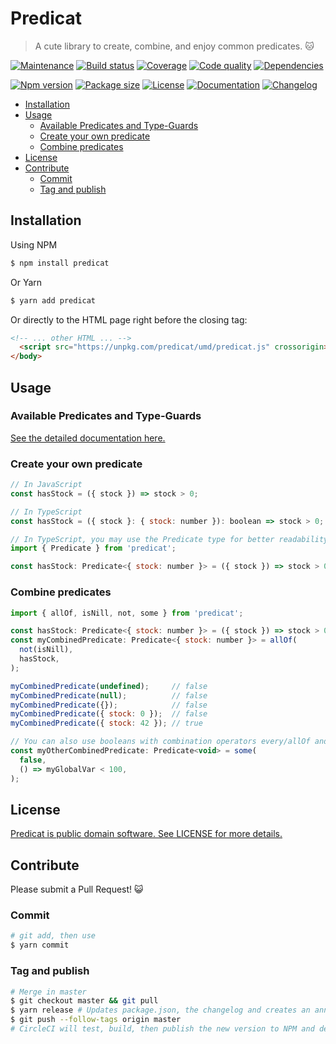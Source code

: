 # Predicat <!-- omit in toc -->

> A cute library to create, combine, and enjoy common predicates. 🐱

[![Maintenance](https://img.shields.io/badge/maintained%3F-yes-blue?style=flat-square)](https://github.com/vguillou/predicat/graphs/commit-activity)
[![Build status](https://img.shields.io/circleci/build/gh/vguillou/predicat/master?style=flat-square)](https://app.circleci.com/pipelines/github/vguillou/predicat)
[![Coverage](https://img.shields.io/codecov/c/gh/vguillou/predicat/master?style=flat-square)](https://codecov.io/gh/vguillou/predicat)
[![Code quality](https://img.shields.io/codefactor/grade/github/vguillou/predicat/master?style=flat-square)](https://www.codefactor.io/repository/github/vguillou/predicat)
[![Dependencies](https://img.shields.io/david/vguillou/predicat?style=flat-square)](https://david-dm.org/vguillou/predicat)

[![Npm version](https://img.shields.io/npm/v/predicat?color=orange&style=flat-square)](https://www.npmjs.com/package/predicat)<!--[![Npm downloads](https://img.shields.io/npm/dw/predicat?color=orange&style=flat-square)](https://www.npmjs.com/package/predicat)-->
[![Package size](https://img.shields.io/bundlephobia/minzip/predicat?style=flat-square)](https://bundlephobia.com/result?p=predicat)
[![License](https://img.shields.io/github/license/vguillou/predicat?color=blue&style=flat-square)](https://github.com/vguillou/predicat/blob/master/LICENSE)
[![Documentation](https://img.shields.io/badge/documentation-blue?style=flat-square)](https://vguillou.github.io/predicat/latest/)
[![Changelog](https://img.shields.io/badge/changelog-blue?style=flat-square)](https://github.com/vguillou/predicat/blob/master/CHANGELOG.md)

- [Installation](#installation)
- [Usage](#usage)
  - [Available Predicates and Type-Guards](#available-predicates-and-type-guards)
  - [Create your own predicate](#create-your-own-predicate)
  - [Combine predicates](#combine-predicates)
- [License](#license)
- [Contribute](#contribute)
  - [Commit](#commit)
  - [Tag and publish](#tag-and-publish)

## Installation

Using NPM
```bash
$ npm install predicat
```

Or Yarn
```bash
$ yarn add predicat
```

Or directly to the HTML page right before the closing </body> tag:
```html
<!-- ... other HTML ... -->
  <script src="https://unpkg.com/predicat/umd/predicat.js" crossorigin></script> <!-- When deploying, use predicat.min.js -->
</body>
```

## Usage

### Available Predicates and Type-Guards
[See the detailed documentation here.](https://vguillou.github.io/predicat/latest/)

### Create your own predicate
```js
// In JavaScript
const hasStock = ({ stock }) => stock > 0;

// In TypeScript
const hasStock = ({ stock }: { stock: number }): boolean => stock > 0;

// In TypeScript, you may use the Predicate type for better readability
import { Predicate } from 'predicat';

const hasStock: Predicate<{ stock: number }> = ({ stock }) => stock > 0;
```

### Combine predicates
```js
import { allOf, isNill, not, some } from 'predicat';

const hasStock: Predicate<{ stock: number }> = ({ stock }) => stock > 0;
const myCombinedPredicate: Predicate<{ stock: number }> = allOf(
  not(isNill),
  hasStock,
);

myCombinedPredicate(undefined);     // false
myCombinedPredicate(null);          // false
myCombinedPredicate({});            // false
myCombinedPredicate({ stock: 0 });  // false
myCombinedPredicate({ stock: 42 }); // true

// You can also use booleans with combination operators every/allOf and some/oneOf
const myOtherCombinedPredicate: Predicate<void> = some(
  false,
  () => myGlobalVar < 100,
);
```

## License

[Predicat is public domain software. See LICENSE for more details.](https://github.com/vguillou/predicat/blob/master/LICENSE)

## Contribute

Please submit a Pull Request! 😺

### Commit

```bash
# git add, then use
$ yarn commit
```

### Tag and publish

```bash
# Merge in master
$ git checkout master && git pull
$ yarn release # Updates package.json, the changelog and creates an annotated git tag
$ git push --follow-tags origin master
# CircleCI will test, build, then publish the new version to NPM and deploy the documentation to the 'gh-pages' branch
```
